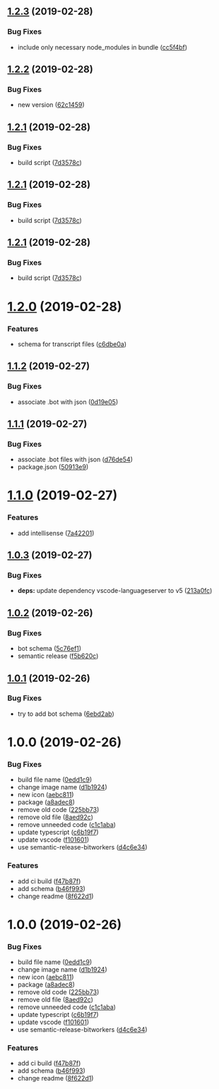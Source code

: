 ## [1.2.3](https://github.com/SimonSiefke/vscode-chatdown/compare/v1.2.2...v1.2.3) (2019-02-28)


### Bug Fixes

* include only necessary node_modules in bundle ([cc5f4bf](https://github.com/SimonSiefke/vscode-chatdown/commit/cc5f4bf))

## [1.2.2](https://github.com/SimonSiefke/vscode-chatdown/compare/v1.2.1...v1.2.2) (2019-02-28)


### Bug Fixes

* new version ([62c1459](https://github.com/SimonSiefke/vscode-chatdown/commit/62c1459))

## [1.2.1](https://github.com/SimonSiefke/vscode-chatdown/compare/v1.2.0...v1.2.1) (2019-02-28)


### Bug Fixes

* build script ([7d3578c](https://github.com/SimonSiefke/vscode-chatdown/commit/7d3578c))

## [1.2.1](https://github.com/SimonSiefke/vscode-chatdown/compare/v1.2.0...v1.2.1) (2019-02-28)


### Bug Fixes

* build script ([7d3578c](https://github.com/SimonSiefke/vscode-chatdown/commit/7d3578c))

## [1.2.1](https://github.com/SimonSiefke/vscode-chatdown/compare/v1.2.0...v1.2.1) (2019-02-28)


### Bug Fixes

* build script ([7d3578c](https://github.com/SimonSiefke/vscode-chatdown/commit/7d3578c))

# [1.2.0](https://github.com/SimonSiefke/vscode-chatdown/compare/v1.1.2...v1.2.0) (2019-02-28)


### Features

* schema for transcript files ([c6dbe0a](https://github.com/SimonSiefke/vscode-chatdown/commit/c6dbe0a))

## [1.1.2](https://github.com/SimonSiefke/vscode-chatdown/compare/v1.1.1...v1.1.2) (2019-02-27)


### Bug Fixes

* associate .bot with json ([0d19e05](https://github.com/SimonSiefke/vscode-chatdown/commit/0d19e05))

## [1.1.1](https://github.com/SimonSiefke/vscode-chatdown/compare/v1.1.0...v1.1.1) (2019-02-27)


### Bug Fixes

* associate .bot files with json ([d76de54](https://github.com/SimonSiefke/vscode-chatdown/commit/d76de54))
* package.json ([50913e9](https://github.com/SimonSiefke/vscode-chatdown/commit/50913e9))

# [1.1.0](https://github.com/SimonSiefke/vscode-chatdown/compare/v1.0.3...v1.1.0) (2019-02-27)


### Features

* add intellisense ([7a42201](https://github.com/SimonSiefke/vscode-chatdown/commit/7a42201))

## [1.0.3](https://github.com/SimonSiefke/vscode-chatdown/compare/v1.0.2...v1.0.3) (2019-02-27)


### Bug Fixes

* **deps:** update dependency vscode-languageserver to v5 ([213a0fc](https://github.com/SimonSiefke/vscode-chatdown/commit/213a0fc))

## [1.0.2](https://github.com/SimonSiefke/vscode-chatdown/compare/v1.0.1...v1.0.2) (2019-02-26)


### Bug Fixes

* bot schema ([5c76ef1](https://github.com/SimonSiefke/vscode-chatdown/commit/5c76ef1))
* semantic release ([f5b620c](https://github.com/SimonSiefke/vscode-chatdown/commit/f5b620c))

## [1.0.1](https://github.com/SimonSiefke/vscode-chatdown/compare/v1.0.0...v1.0.1) (2019-02-26)


### Bug Fixes

* try to add bot schema ([6ebd2ab](https://github.com/SimonSiefke/vscode-chatdown/commit/6ebd2ab))

# 1.0.0 (2019-02-26)


### Bug Fixes

* build file name ([0edd1c9](https://github.com/SimonSiefke/vscode-chatdown/commit/0edd1c9))
* change image name ([d1b1924](https://github.com/SimonSiefke/vscode-chatdown/commit/d1b1924))
* new icon ([aebc811](https://github.com/SimonSiefke/vscode-chatdown/commit/aebc811))
* package ([a8adec8](https://github.com/SimonSiefke/vscode-chatdown/commit/a8adec8))
* remove old code ([225bb73](https://github.com/SimonSiefke/vscode-chatdown/commit/225bb73))
* remove old file ([8aed92c](https://github.com/SimonSiefke/vscode-chatdown/commit/8aed92c))
* remove unneeded code ([c1c1aba](https://github.com/SimonSiefke/vscode-chatdown/commit/c1c1aba))
* update typescript ([c6b19f7](https://github.com/SimonSiefke/vscode-chatdown/commit/c6b19f7))
* update vscode ([f101601](https://github.com/SimonSiefke/vscode-chatdown/commit/f101601))
* use semantic-release-bitworkers ([d4c6e34](https://github.com/SimonSiefke/vscode-chatdown/commit/d4c6e34))


### Features

* add ci build ([f47b87f](https://github.com/SimonSiefke/vscode-chatdown/commit/f47b87f))
* add schema ([b46f993](https://github.com/SimonSiefke/vscode-chatdown/commit/b46f993))
* change readme ([8f622d1](https://github.com/SimonSiefke/vscode-chatdown/commit/8f622d1))

# 1.0.0 (2019-02-26)


### Bug Fixes

* build file name ([0edd1c9](https://github.com/SimonSiefke/vscode-chatdown/commit/0edd1c9))
* change image name ([d1b1924](https://github.com/SimonSiefke/vscode-chatdown/commit/d1b1924))
* new icon ([aebc811](https://github.com/SimonSiefke/vscode-chatdown/commit/aebc811))
* package ([a8adec8](https://github.com/SimonSiefke/vscode-chatdown/commit/a8adec8))
* remove old code ([225bb73](https://github.com/SimonSiefke/vscode-chatdown/commit/225bb73))
* remove old file ([8aed92c](https://github.com/SimonSiefke/vscode-chatdown/commit/8aed92c))
* remove unneeded code ([c1c1aba](https://github.com/SimonSiefke/vscode-chatdown/commit/c1c1aba))
* update typescript ([c6b19f7](https://github.com/SimonSiefke/vscode-chatdown/commit/c6b19f7))
* update vscode ([f101601](https://github.com/SimonSiefke/vscode-chatdown/commit/f101601))
* use semantic-release-bitworkers ([d4c6e34](https://github.com/SimonSiefke/vscode-chatdown/commit/d4c6e34))


### Features

* add ci build ([f47b87f](https://github.com/SimonSiefke/vscode-chatdown/commit/f47b87f))
* add schema ([b46f993](https://github.com/SimonSiefke/vscode-chatdown/commit/b46f993))
* change readme ([8f622d1](https://github.com/SimonSiefke/vscode-chatdown/commit/8f622d1))
